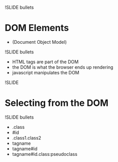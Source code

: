 !SLIDE bullets
# DOM Elements #

* (Document Object Model)

!SLIDE bullets
* HTML tags are part of the DOM
* the DOM is what the browser ends up rendering
* javascript manipulates the DOM

!SLIDE
# Selecting from the DOM #

!SLIDE bullets
* .class
* &#35;id
* .class1.class2
* tagname
* tagname#id
* tagname#id.class:pseudoclass

